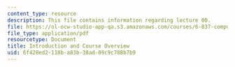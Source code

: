 ```yaml
---
content_type: resource
description: This file contains information regarding lecture 00.
file: https://ol-ocw-studio-app-qa.s3.amazonaws.com/courses/6-837-computer-graphics-fall-2012/6f428ed2118ba83b38ad09c9c788b7b9_MIT6_837F12_Lec00.pdf
file_type: application/pdf
resourcetype: Document
title: Introduction and Course Overview
uid: 6f428ed2-118b-a83b-38ad-09c9c788b7b9
---
```

